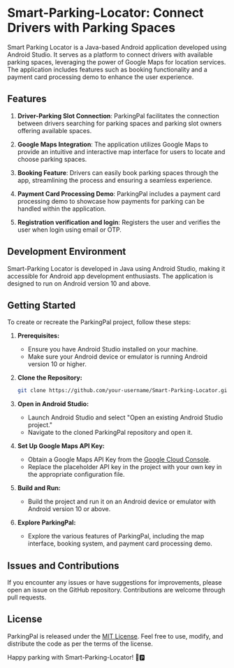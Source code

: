# Smart-Parking-Locator: Connect Drivers with Parking Spaces

Smart Parking Locator is a Java-based Android application developed using Android Studio. It serves as a platform to connect drivers with available parking spaces, leveraging the power of Google Maps for location services. The application includes features such as booking functionality and a payment card processing demo to enhance the user experience.

## Features

1. **Driver-Parking Slot Connection**: ParkingPal facilitates the connection between drivers searching for parking spaces and parking slot owners offering available spaces.

2. **Google Maps Integration**: The application utilizes Google Maps to provide an intuitive and interactive map interface for users to locate and choose parking spaces.

3. **Booking Feature**: Drivers can easily book parking spaces through the app, streamlining the process and ensuring a seamless experience.

4. **Payment Card Processing Demo**: ParkingPal includes a payment card processing demo to showcase how payments for parking can be handled within the application.

 
6. **Registration verification and login**: Registers the user and verifies the user when login using email or OTP.

## Development Environment

Smart-Parking Locator is developed in Java using Android Studio, making it accessible for Android app development enthusiasts. The application is designed to run on Android version 10 and above.

## Getting Started

To create or recreate the ParkingPal project, follow these steps:

1. **Prerequisites:**
   - Ensure you have Android Studio installed on your machine.
   - Make sure your Android device or emulator is running Android version 10 or higher.

2. **Clone the Repository:**
   ```bash
   git clone https://github.com/your-username/Smart-Parking-Locator.git
   ```

3. **Open in Android Studio:**
   - Launch Android Studio and select "Open an existing Android Studio project."
   - Navigate to the cloned ParkingPal repository and open it.

4. **Set Up Google Maps API Key:**
   - Obtain a Google Maps API Key from the [Google Cloud Console](https://console.cloud.google.com/).
   - Replace the placeholder API key in the project with your own key in the appropriate configuration file.

5. **Build and Run:**
   - Build the project and run it on an Android device or emulator with Android version 10 or above.

6. **Explore ParkingPal:**
   - Explore the various features of ParkingPal, including the map interface, booking system, and payment card processing demo.

## Issues and Contributions

If you encounter any issues or have suggestions for improvements, please open an issue on the GitHub repository. Contributions are welcome through pull requests.

## License

ParkingPal is released under the [MIT License](LICENSE). Feel free to use, modify, and distribute the code as per the terms of the license.

Happy parking with Smart-Parking-Locator! 🚗🅿️
